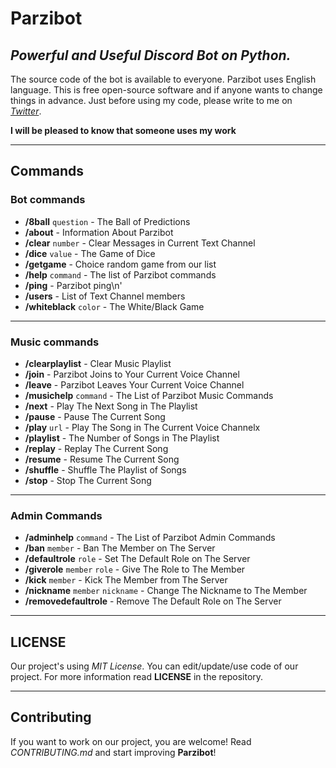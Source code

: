 # Parzibot

## _Powerful and Useful Discord Bot on Python._

The source code of the bot is available to everyone. Parzibot uses English language. This is free open-source
software and if anyone wants to change things in advance. Just before using my code, please write to me
on _[Twitter](https://twitter.com/merive_)_.

**I will be pleased to know that someone uses my work**

___

## Commands

### **Bot commands**

 - **/8ball** `question` - The Ball of Predictions
 - **/about** - Information About Parzibot
 - **/clear** `number` - Clear Messages in Current Text Channel
 - **/dice** `value` - The Game of Dice
 - **/getgame** - Choice random game from our list
 - **/help** `command` - The list of Parzibot commands
 - **/ping** - Parzibot ping\n'
 - **/users** - List of Text Channel members
 - **/whiteblack** `color` - The White/Black Game

 ___

### **Music commands**

 - **/clearplaylist** - Clear Music Playlist
 - **/join** - Parzibot Joins to Your Current Voice Channel
 - **/leave** - Parzibot Leaves Your Current Voice Channel
 - **/musichelp** `command` - The List of Parzibot Music Commands
 - **/next** - Play The Next Song in The Playlist
 - **/pause** - Pause The Current Song
 - **/play** `url` - Play The Song in The Current Voice Channelx
 - **/playlist** - The Number of Songs in The Playlist
 - **/replay** - Replay The Current Song
 - **/resume** - Resume The Current Song
 - **/shuffle** - Shuffle The Playlist of Songs
 - **/stop** - Stop The Current Song

 ___

### **Admin Commands**

 - **/adminhelp** `command` - The List of Parzibot Admin Commands
 - **/ban** `member` - Ban The Member on The Server
 - **/defaultrole** `role` - Set The Default Role on The Server
 - **/giverole** `member` `role` - Give The Role to The Member
 - **/kick** `member` - Kick The Member from The Server
 - **/nickname** `member` `nickname` - Change The Nickname to The Member
 - **/removedefaultrole** - Remove The Default Role on The Server

___

## LICENSE

Our project's using _MIT License_. You can edit/update/use code of our project. For more information read
**LICENSE** in the repository.

___

## Contributing

If you want to work on our project, you are welcome! Read _CONTRIBUTING.md_ and start improving **Parzibot**!
